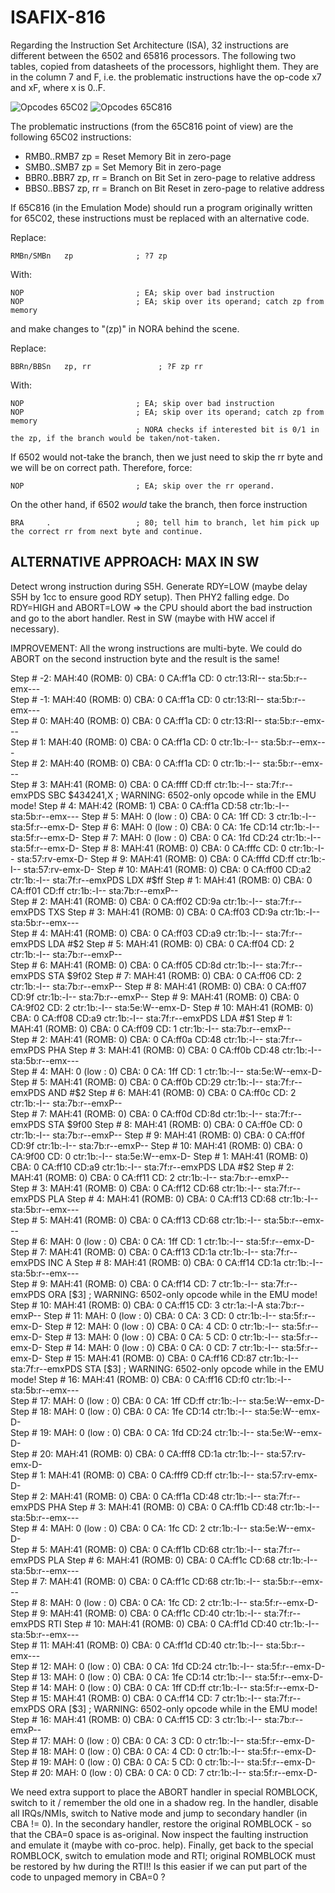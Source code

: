 ISAFIX-816
==============

Regarding the Instruction Set Architecture (ISA), 32 instructions are different between the 6502 and 65816 processors.
The following two tables, copied from datasheets of the processors, highlight them.
They are in the column 7 and F, i.e. the problematic instructions have the op-code x7 and xF, where x is 0..F.

![Opcodes 65C02](pic/opcodes02-collision.png)
![Opcodes 65C816](pic/opcodes816-collision.png)

The problematic instructions (from the 65C816 point of view) are the following 65C02 instructions:
* RMB0..RMB7 zp = Reset Memory Bit in zero-page
* SMB0..SMB7 zp = Set Memory Bit in zero-page
* BBR0..BBR7 zp, rr = Branch on Bit Set in zero-page to relative address
* BBS0..BBS7 zp, rr = Branch on Bit Reset in zero-page to relative address

If 65C816 (in the Emulation Mode) should run a program originally written for 65C02, these instructions must be replaced
with an alternative code. 




Replace:

    RMBn/SMBn   zp              ; ?7 zp

With:

    NOP                         ; EA; skip over bad instruction
    NOP                         ; EA; skip over its operand; catch zp from memory

and make changes to "(zp)" in NORA behind the scene.


Replace:

    BBRn/BBSn   zp, rr               ; ?F zp rr

With:

    NOP                         ; EA; skip over bad instruction
    NOP                         ; EA; skip over its operand; catch zp from memory
                                ; NORA checks if interested bit is 0/1 in the zp, if the branch would be taken/not-taken.

If 6502 would not-take the branch, then we just need to skip the rr byte and we will be on correct path.
Therefore, force:

    NOP                         ; EA; skip over the rr operand.

On the other hand, if 6502 *would* take the branch, then force instruction

    BRA     .                   ; 80; tell him to branch, let him pick up the correct rr from next byte and continue.



ALTERNATIVE APPROACH: MAX IN SW
---------------------------------

Detect wrong instruction during S5H.
Generate RDY=LOW (maybe delay S5H by 1cc to ensure good RDY setup).
Then PHY2 falling edge.
Do RDY=HIGH and ABORT=LOW => the CPU should abort the bad instruction and go to the abort handler.
Rest in SW (maybe with HW accel if necessary).

IMPROVEMENT:
All the wrong instructions are multi-byte.
We could do ABORT on the second instruction byte and the result is the same!


Step #   -2:  MAH:40 (ROMB:  0)  CBA: 0  CA:ff1a  CD: 0  ctr:13:RI--  sta:5b:r--emx---     
Step #   -1:  MAH:40 (ROMB:  0)  CBA: 0  CA:ff1a  CD: 0  ctr:13:RI--  sta:5b:r--emx---     
Step #    0:  MAH:40 (ROMB:  0)  CBA: 0  CA:ff1a  CD: 0  ctr:13:RI--  sta:5b:r--emx---     
Step #    1:  MAH:40 (ROMB:  0)  CBA: 0  CA:ff1a  CD: 0  ctr:1b:-I--  sta:5b:r--emx---     
Step #    2:  MAH:40 (ROMB:  0)  CBA: 0  CA:ff1a  CD: 0  ctr:1b:-I--  sta:5b:r--emx---     
Step #    3:  MAH:41 (ROMB:  0)  CBA: 0  CA:ffff  CD:ff  ctr:1b:-I--  sta:7f:r--emxPDS     SBC $434241,X    ; WARNING: 6502-only opcode while in the EMU mode!
Step #    4:  MAH:42 (ROMB:  1)  CBA: 0  CA:ff1a  CD:58  ctr:1b:-I--  sta:5b:r--emx---     
Step #    5:  MAH: 0 (low :  0)  CBA: 0  CA: 1ff  CD: 3  ctr:1b:-I--  sta:5f:r--emx-D-     
Step #    6:  MAH: 0 (low :  0)  CBA: 0  CA: 1fe  CD:14  ctr:1b:-I--  sta:5f:r--emx-D-     
Step #    7:  MAH: 0 (low :  0)  CBA: 0  CA: 1fd  CD:24  ctr:1b:-I--  sta:5f:r--emx-D-     
Step #    8:  MAH:41 (ROMB:  0)  CBA: 0  CA:fffc  CD: 0  ctr:1b:-I--  sta:57:rv-emx-D-     
Step #    9:  MAH:41 (ROMB:  0)  CBA: 0  CA:fffd  CD:ff  ctr:1b:-I--  sta:57:rv-emx-D-     
Step #   10:  MAH:41 (ROMB:  0)  CBA: 0  CA:ff00  CD:a2  ctr:1b:-I--  sta:7f:r--emxPDS     LDX #$ff
Step #    1:  MAH:41 (ROMB:  0)  CBA: 0  CA:ff01  CD:ff  ctr:1b:-I--  sta:7b:r--emxP--     
Step #    2:  MAH:41 (ROMB:  0)  CBA: 0  CA:ff02  CD:9a  ctr:1b:-I--  sta:7f:r--emxPDS     TXS
Step #    3:  MAH:41 (ROMB:  0)  CBA: 0  CA:ff03  CD:9a  ctr:1b:-I--  sta:5b:r--emx---     
Step #    4:  MAH:41 (ROMB:  0)  CBA: 0  CA:ff03  CD:a9  ctr:1b:-I--  sta:7f:r--emxPDS     LDA #$2
Step #    5:  MAH:41 (ROMB:  0)  CBA: 0  CA:ff04  CD: 2  ctr:1b:-I--  sta:7b:r--emxP--     
Step #    6:  MAH:41 (ROMB:  0)  CBA: 0  CA:ff05  CD:8d  ctr:1b:-I--  sta:7f:r--emxPDS     STA $9f02
Step #    7:  MAH:41 (ROMB:  0)  CBA: 0  CA:ff06  CD: 2  ctr:1b:-I--  sta:7b:r--emxP--     
Step #    8:  MAH:41 (ROMB:  0)  CBA: 0  CA:ff07  CD:9f  ctr:1b:-I--  sta:7b:r--emxP--     
Step #    9:  MAH:41 (ROMB:  0)  CBA: 0  CA:9f02  CD: 2  ctr:1b:-I--  sta:5e:W--emx-D-     
Step #   10:  MAH:41 (ROMB:  0)  CBA: 0  CA:ff08  CD:a9  ctr:1b:-I--  sta:7f:r--emxPDS     LDA #$1
Step #    1:  MAH:41 (ROMB:  0)  CBA: 0  CA:ff09  CD: 1  ctr:1b:-I--  sta:7b:r--emxP--     
Step #    2:  MAH:41 (ROMB:  0)  CBA: 0  CA:ff0a  CD:48  ctr:1b:-I--  sta:7f:r--emxPDS     PHA
Step #    3:  MAH:41 (ROMB:  0)  CBA: 0  CA:ff0b  CD:48  ctr:1b:-I--  sta:5b:r--emx---     
Step #    4:  MAH: 0 (low :  0)  CBA: 0  CA: 1ff  CD: 1  ctr:1b:-I--  sta:5e:W--emx-D-     
Step #    5:  MAH:41 (ROMB:  0)  CBA: 0  CA:ff0b  CD:29  ctr:1b:-I--  sta:7f:r--emxPDS     AND #$2
Step #    6:  MAH:41 (ROMB:  0)  CBA: 0  CA:ff0c  CD: 2  ctr:1b:-I--  sta:7b:r--emxP--     
Step #    7:  MAH:41 (ROMB:  0)  CBA: 0  CA:ff0d  CD:8d  ctr:1b:-I--  sta:7f:r--emxPDS     STA $9f00
Step #    8:  MAH:41 (ROMB:  0)  CBA: 0  CA:ff0e  CD: 0  ctr:1b:-I--  sta:7b:r--emxP--     
Step #    9:  MAH:41 (ROMB:  0)  CBA: 0  CA:ff0f  CD:9f  ctr:1b:-I--  sta:7b:r--emxP--     
Step #   10:  MAH:41 (ROMB:  0)  CBA: 0  CA:9f00  CD: 0  ctr:1b:-I--  sta:5e:W--emx-D-     
Step #    1:  MAH:41 (ROMB:  0)  CBA: 0  CA:ff10  CD:a9  ctr:1b:-I--  sta:7f:r--emxPDS     LDA #$2
Step #    2:  MAH:41 (ROMB:  0)  CBA: 0  CA:ff11  CD: 2  ctr:1b:-I--  sta:7b:r--emxP--     
Step #    3:  MAH:41 (ROMB:  0)  CBA: 0  CA:ff12  CD:68  ctr:1b:-I--  sta:7f:r--emxPDS     PLA
Step #    4:  MAH:41 (ROMB:  0)  CBA: 0  CA:ff13  CD:68  ctr:1b:-I--  sta:5b:r--emx---     
Step #    5:  MAH:41 (ROMB:  0)  CBA: 0  CA:ff13  CD:68  ctr:1b:-I--  sta:5b:r--emx---     
Step #    6:  MAH: 0 (low :  0)  CBA: 0  CA: 1ff  CD: 1  ctr:1b:-I--  sta:5f:r--emx-D-     
Step #    7:  MAH:41 (ROMB:  0)  CBA: 0  CA:ff13  CD:1a  ctr:1b:-I--  sta:7f:r--emxPDS     INC A
Step #    8:  MAH:41 (ROMB:  0)  CBA: 0  CA:ff14  CD:1a  ctr:1b:-I--  sta:5b:r--emx---     
Step #    9:  MAH:41 (ROMB:  0)  CBA: 0  CA:ff14  CD: 7  ctr:1b:-I--  sta:7f:r--emxPDS     ORA [$3]    ; WARNING: 6502-only opcode while in the EMU mode!
Step #   10:  MAH:41 (ROMB:  0)  CBA: 0  CA:ff15  CD: 3  ctr:1a:-I-A  sta:7b:r--emxP--     
Step #   11:  MAH: 0 (low :  0)  CBA: 0  CA:   3  CD: 0  ctr:1b:-I--  sta:5f:r--emx-D-     
Step #   12:  MAH: 0 (low :  0)  CBA: 0  CA:   4  CD: 0  ctr:1b:-I--  sta:5f:r--emx-D-     
Step #   13:  MAH: 0 (low :  0)  CBA: 0  CA:   5  CD: 0  ctr:1b:-I--  sta:5f:r--emx-D-     
Step #   14:  MAH: 0 (low :  0)  CBA: 0  CA:   0  CD: 7  ctr:1b:-I--  sta:5f:r--emx-D-     
Step #   15:  MAH:41 (ROMB:  0)  CBA: 0  CA:ff16  CD:87  ctr:1b:-I--  sta:7f:r--emxPDS     STA [$3]    ; WARNING: 6502-only opcode while in the EMU mode!
Step #   16:  MAH:41 (ROMB:  0)  CBA: 0  CA:ff16  CD:f0  ctr:1b:-I--  sta:5b:r--emx---     
Step #   17:  MAH: 0 (low :  0)  CBA: 0  CA: 1ff  CD:ff  ctr:1b:-I--  sta:5e:W--emx-D-     
Step #   18:  MAH: 0 (low :  0)  CBA: 0  CA: 1fe  CD:14  ctr:1b:-I--  sta:5e:W--emx-D-     
Step #   19:  MAH: 0 (low :  0)  CBA: 0  CA: 1fd  CD:24  ctr:1b:-I--  sta:5e:W--emx-D-     
Step #   20:  MAH:41 (ROMB:  0)  CBA: 0  CA:fff8  CD:1a  ctr:1b:-I--  sta:57:rv-emx-D-     
Step #    1:  MAH:41 (ROMB:  0)  CBA: 0  CA:fff9  CD:ff  ctr:1b:-I--  sta:57:rv-emx-D-     
Step #    2:  MAH:41 (ROMB:  0)  CBA: 0  CA:ff1a  CD:48  ctr:1b:-I--  sta:7f:r--emxPDS     PHA
Step #    3:  MAH:41 (ROMB:  0)  CBA: 0  CA:ff1b  CD:48  ctr:1b:-I--  sta:5b:r--emx---     
Step #    4:  MAH: 0 (low :  0)  CBA: 0  CA: 1fc  CD: 2  ctr:1b:-I--  sta:5e:W--emx-D-     
Step #    5:  MAH:41 (ROMB:  0)  CBA: 0  CA:ff1b  CD:68  ctr:1b:-I--  sta:7f:r--emxPDS     PLA
Step #    6:  MAH:41 (ROMB:  0)  CBA: 0  CA:ff1c  CD:68  ctr:1b:-I--  sta:5b:r--emx---     
Step #    7:  MAH:41 (ROMB:  0)  CBA: 0  CA:ff1c  CD:68  ctr:1b:-I--  sta:5b:r--emx---     
Step #    8:  MAH: 0 (low :  0)  CBA: 0  CA: 1fc  CD: 2  ctr:1b:-I--  sta:5f:r--emx-D-     
Step #    9:  MAH:41 (ROMB:  0)  CBA: 0  CA:ff1c  CD:40  ctr:1b:-I--  sta:7f:r--emxPDS     RTI
Step #   10:  MAH:41 (ROMB:  0)  CBA: 0  CA:ff1d  CD:40  ctr:1b:-I--  sta:5b:r--emx---     
Step #   11:  MAH:41 (ROMB:  0)  CBA: 0  CA:ff1d  CD:40  ctr:1b:-I--  sta:5b:r--emx---     
Step #   12:  MAH: 0 (low :  0)  CBA: 0  CA: 1fd  CD:24  ctr:1b:-I--  sta:5f:r--emx-D-     
Step #   13:  MAH: 0 (low :  0)  CBA: 0  CA: 1fe  CD:14  ctr:1b:-I--  sta:5f:r--emx-D-     
Step #   14:  MAH: 0 (low :  0)  CBA: 0  CA: 1ff  CD:ff  ctr:1b:-I--  sta:5f:r--emx-D-     
Step #   15:  MAH:41 (ROMB:  0)  CBA: 0  CA:ff14  CD: 7  ctr:1b:-I--  sta:7f:r--emxPDS     ORA [$3]    ; WARNING: 6502-only opcode while in the EMU mode!
Step #   16:  MAH:41 (ROMB:  0)  CBA: 0  CA:ff15  CD: 3  ctr:1b:-I--  sta:7b:r--emxP--     
Step #   17:  MAH: 0 (low :  0)  CBA: 0  CA:   3  CD: 0  ctr:1b:-I--  sta:5f:r--emx-D-     
Step #   18:  MAH: 0 (low :  0)  CBA: 0  CA:   4  CD: 0  ctr:1b:-I--  sta:5f:r--emx-D-     
Step #   19:  MAH: 0 (low :  0)  CBA: 0  CA:   5  CD: 0  ctr:1b:-I--  sta:5f:r--emx-D-     
Step #   20:  MAH: 0 (low :  0)  CBA: 0  CA:   0  CD: 7  ctr:1b:-I--  sta:5f:r--emx-D-     


We need extra support to place the ABORT handler in special ROMBLOCK, switch to it / remember the old one in a shadow reg.
In the handler, disable all IRQs/NMIs, switch to Native mode and jump to secondary handler (in CBA != 0).
In the secondary handler, restore the original ROMBLOCK - so that the CBA=0 space is as-original.
Now inspect the faulting instruction and emulate it (maybe with co-proc. help).
Finally, get back to the special ROMBLOCK, switch to emulation mode and RTI; original ROMBLOCK must be restored by hw during the RTI!!
Is this easier if we can put part of the code to unpaged memory in CBA=0 ?

